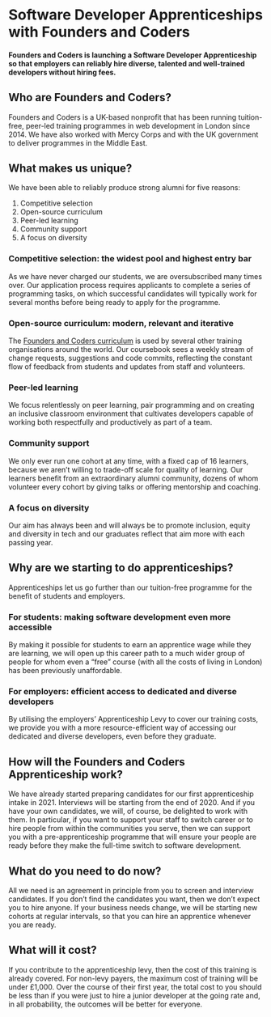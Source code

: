 # Software Developer Apprenticeships with Founders and Coders

#### Founders and Coders is launching a Software Developer Apprenticeship so that employers can reliably hire diverse, talented and well-trained developers without hiring fees.

## Who are Founders and Coders?
Founders and Coders is a UK-based nonprofit that has been running tuition-free, peer-led training programmes in web development in London since 2014. We have also worked with Mercy Corps and with the UK government to deliver programmes in the Middle East.

## What makes us unique?
We have been able to reliably produce strong alumni for five reasons:
1. Competitive selection
2. Open-source curriculum
3. Peer-led learning
4. Community support
5. A focus on diversity


### Competitive selection: the widest pool and highest entry bar
As we have never charged our students, we are oversubscribed many times over. Our application process requires applicants to complete a series of programming tasks, on which successful candidates will typically work for several months before being ready to apply for the programme.

### Open-source curriculum: modern, relevant and iterative
The [Founders and Coders curriculum](https://founders-and-coders.gitbook.io/coursebook/) is used by several other training organisations around the world. Our coursebook sees a weekly stream of change requests, suggestions and code commits, reflecting the constant flow of feedback from students and updates from staff and volunteers.

### Peer-led learning
We focus relentlessly on peer learning, pair programming and on creating an inclusive classroom environment that cultivates developers capable of working both respectfully and productively as part of a team.

### Community support
We only ever run one cohort at any time, with a fixed cap of 16 learners, because we aren’t willing to trade-off scale for quality of learning. Our learners benefit from an extraordinary alumni community, dozens of whom volunteer every cohort by giving talks or offering mentorship and coaching. 

### A focus on diversity
Our aim has always been and will always be to promote inclusion, equity and diversity in tech and our graduates reflect that aim more with each passing year.

## Why are we starting to do apprenticeships?
Apprenticeships let us go further than our tuition-free programme for the benefit of students and employers.

### For students: making software development even more accessible
By making it possible for students to earn an apprentice wage while they are learning, we will open up this career path to a much wider group of people for whom even a “free” course (with all the costs of living in London) has been previously unaffordable.

### For employers: efficient access to dedicated and diverse developers
By utilising the employers’ Apprenticeship Levy to cover our training costs, we provide you with a more resource-efficient way of accessing our dedicated and diverse developers, even before they graduate. 

## How will the Founders and Coders Apprenticeship work?
We have already started preparing candidates for our first apprenticeship intake in 2021. Interviews will be starting from the end of 2020. And if you have your own candidates, we will, of course, be delighted to work with them. In particular, if you want to support your staff to switch career or to hire people from within the communities you serve, then we can support you with a pre-apprenticeship programme that will ensure your people are ready before they make the full-time switch to software development. 

## What do you need to do now?
All we need is an agreement in principle from you to screen and interview candidates. If you don’t find the candidates you want, then we don’t expect you to hire anyone. If your business needs change, we will be starting new cohorts at regular intervals, so that you can hire an apprentice whenever you are ready. 

## What will it cost?
If you contribute to the apprenticeship levy, then the cost of this training is already covered. For non-levy payers, the maximum cost of training will be under £1,000. Over the course of their first year, the total cost to you should be less than if you were just to hire a junior developer at the going rate and, in all probability, the outcomes will be better for everyone. 
